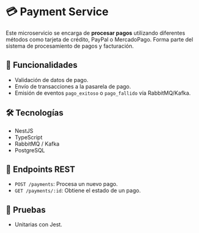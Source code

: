 # 💳 Payment Service

Este microservicio se encarga de **procesar pagos** utilizando diferentes métodos como tarjeta de crédito, PayPal o MercadoPago. Forma parte del sistema de procesamiento de pagos y facturación.

## 🚀 Funcionalidades
- Validación de datos de pago.
- Envío de transacciones a la pasarela de pago.
- Emisión de eventos `pago_exitoso` o `pago_fallido` vía RabbitMQ/Kafka.

## 🛠 Tecnologías
- NestJS
- TypeScript
- RabbitMQ / Kafka
- PostgreSQL

## 📡 Endpoints REST
- `POST /payments`: Procesa un nuevo pago.
- `GET /payments/:id`: Obtiene el estado de un pago.


## 🧪 Pruebas
- Unitarias con Jest.